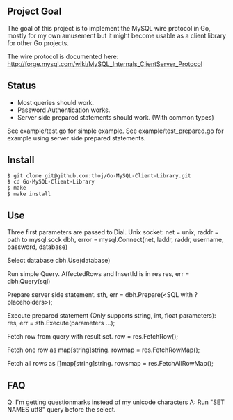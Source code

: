 Project Goal
----------------
The goal of this project is to implement the MySQL wire protocol in Go,
mostly for my own amusement but it might become usable as a client 
library for other Go projects.

The wire protocol is documented here: 
 http://forge.mysql.com/wiki/MySQL_Internals_ClientServer_Protocol

Status
---------------
* Most queries should work. 
* Password Authentication works.
* Server side prepared statements should work. (With common types)

See example/test.go for simple example.
See example/test_prepared.go for example using server side prepared statements.


Install
--------------
	$ git clone git@github.com:thoj/Go-MySQL-Client-Library.git
	$ cd Go-MySQL-Client-Library
	$ make
	$ make install

Use
--------------
Three first parameters are passed to Dial. Unix socket: net = unix, raddr = path to mysql.sock
	dbh, error = mysql.Connect(net, laddr, raddr, username, password, database)

Select database
	dbh.Use(database)

Run simple Query. AffectedRows and InsertId is in res
	res, err = dbh.Query(sql)

Prepare server side statement.
	sth, err = dbh.Prepare(<SQL with ? placeholders>);

Execute prepared statement (Only supports string, int, float parameters):
	res, err = sth.Execute(parameters ...);

Fetch row from query with result set.
	row = res.FetchRow();

Fetch one row as map[string]string.
	rowmap = res.FetchRowMap();

Fetch all rows as []map[string]string.
	rowsmap = res.FetchAllRowMap();

FAQ
----------

Q: I'm getting questionmarks instead of my unicode characters
A: Run "SET NAMES utf8" query before the select. 
